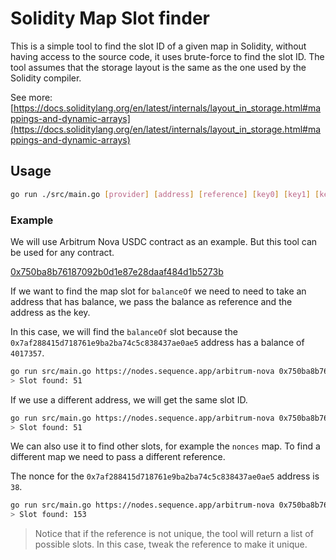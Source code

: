 
# Solidity Map Slot finder

This is a simple tool to find the slot ID of a given map in Solidity, without having access to the source code, it uses brute-force to find the slot ID.
The tool assumes that the storage layout is the same as the one used by the Solidity compiler.

See more: [https://docs.soliditylang.org/en/latest/internals/layout_in_storage.html#mappings-and-dynamic-arrays](https://docs.soliditylang.org/en/latest/internals/layout_in_storage.html#mappings-and-dynamic-arrays)

## Usage

```bash
go run ./src/main.go [provider] [address] [reference] [key0] [key1] [key2] ...
```

### Example

We will use Arbitrum Nova USDC contract as an example. But this tool can be used for any contract.

[0x750ba8b76187092b0d1e87e28daaf484d1b5273b](https://nova.arbiscan.io/token/0x750ba8b76187092b0d1e87e28daaf484d1b5273b)

If we want to find the map slot for `balanceOf` we need to need to take an address that has balance, we pass the balance as reference and the address as the key.

In this case, we will find the `balanceOf` slot because the `0x7af288415d718761e9ba2ba74c5c838437ae0ae5` address has a balance of `4017357`.

```bash
go run src/main.go https://nodes.sequence.app/arbitrum-nova 0x750ba8b76187092b0d1e87e28daaf484d1b5273b 4017357 0x7af288415d718761e9ba2ba74c5c838437ae0ae5
> Slot found: 51
```

If we use a different address, we will get the same slot ID.

```bash
go run src/main.go https://nodes.sequence.app/arbitrum-nova 0x750ba8b76187092b0d1e87e28daaf484d1b5273b 0x0c 0x34430eb654ae2a20fa7c281548ef3ce665d58db0
> Slot found: 51
```

We can also use it to find other slots, for example the `nonces` map. To find a different map we need to pass a different reference.

The nonce for the `0x7af288415d718761e9ba2ba74c5c838437ae0ae5` address is `38`.

```bash
go run src/main.go https://nodes.sequence.app/arbitrum-nova 0x750ba8b76187092b0d1e87e28daaf484d1b5273b 38 0x7af288415d718761e9ba2ba74c5c838437ae0ae5
> Slot found: 153
```

> Notice that if the reference is not unique, the tool will return a list of possible slots. In this case, tweak the reference to make it unique.
